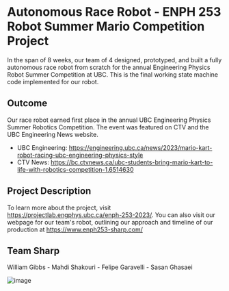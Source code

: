 # Autonomous Race Robot - ENPH 253 Robot Summer Mario Competition Project
In the span of 8 weeks, our team of 4 designed, prototyped, and built a fully autonomous race robot from scratch for the annual Engineering Physics Robot Summer Competition at UBC.
This is the final working state machine code implemented for our robot. 
## Outcome
Our race robot earned first place in the annual UBC Engineering Physics Summer Robotics Competition. The event was featured on CTV and the UBC Engineering News website.
- UBC Engineering: https://engineering.ubc.ca/news/2023/mario-kart-robot-racing-ubc-engineering-physics-style
- CTV News: https://bc.ctvnews.ca/ubc-students-bring-mario-kart-to-life-with-robotics-competition-1.6514630
## Project Description
To learn more about the project, visit https://projectlab.engphys.ubc.ca/enph-253-2023/. You can also visit our webpage for our team's robot, outlining our approach and timeline of our production at https://www.enph253-sharp.com/
## Team Sharp
William Gibbs - Mahdi Shakouri - Felipe Garavelli - Sasan Ghasaei


![image](https://github.com/Robot-Summer/SharpRobot/assets/112781497/830e224c-dc7e-4263-9fdd-5aa6d06369b8)

